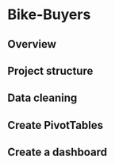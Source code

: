# Bike-Buyers

## Overview

## Project structure

## Data cleaning

## Create PivotTables

## Create a dashboard

